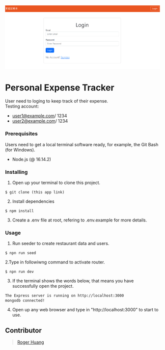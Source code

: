 ![expense_tracker_roger.gif](./expense_tracker_roger.gif)

# Personal Expense Tracker
User need to loging to keep track of their expense.
<br>
Testing account:
<br>
* user1@example.com/ 1234
* user2@example.com/ 1234

### Prerequisites

Users need to get a local terminal software ready, for example, the Git Bash (for Windows).
* Node.js (@ 16.14.2)

### Installing

1. Open up your terminal to clone this project.

```
$ git clone (this app link)
```

2. Install dependencies

```
$ npm install
```

3. Create a .env file at root, refering to .env.example for more details.

### Usage

1. Run seeder to create restaurant data and users.
```
$ npn run seed
```

2.Type in followiwng command to activate router.

```
$ npn run dev
```

3. If the terminal shows the words below, that means you have successfully open the project.

```
The Express server is running on http://localhost:3000
mongodb connected!
```

4. Open up any web browser and type in "http://localhost:3000" to start to use.

## Contributor

> [Roger Huang](https://github.com/RogerHuang0320)
